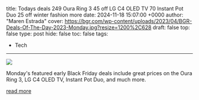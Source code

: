 title: Todays deals 249 Oura Ring 3 45 off LG C4 OLED TV 70 Instant Pot Duo 25 off winter fashion more
date: 2024-11-18 15:07:00 +0000
author: "Maren Estrada"
cover: https://bgr.com/wp-content/uploads/2023/04/BGR-Deals-Of-The-Day-2023-Monday.jpg?resize=1200%2C628
draft: false
top: false
type: post
hide: false
toc: false
tags:
  - Tech
---

![](https://bgr.com/wp-content/uploads/2023/04/BGR-Deals-Of-The-Day-2023-Monday.jpg?resize=1200%2C628)

Monday's featured early Black Friday deals include great prices on the Oura Ring 3, LG C4 OLED TV, Instant Pot Duo, and much more.

[read more](https://bgr.com/deals/todays-deals-249-oura-ring-3-45-off-lg-c4-oled-tv-70-instant-pot-duo-25-off-winter-fashion-more/)
